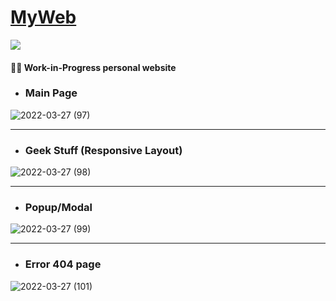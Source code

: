 # [MyWeb](https://vader.social)

![](https://img.shields.io/badge/license-GPL-green)

#### 👨‍🏭 Work-in-Progress personal website

- ### Main Page
![2022-03-27 (97)](https://user-images.githubusercontent.com/61494838/160291365-65440a96-b7bf-419d-a707-5335c3a25857.png)

---

- ### Geek Stuff  (Responsive Layout)
![2022-03-27 (98)](https://user-images.githubusercontent.com/61494838/160291383-37baada3-c581-4581-810b-3834ffa8dce9.png)

---

- ### Popup/Modal
![2022-03-27 (99)](https://user-images.githubusercontent.com/61494838/160291397-ae91b401-dc70-454a-a4bf-fdfbd21c86c6.png)

---

- ### Error 404 page
![2022-03-27 (101)](https://user-images.githubusercontent.com/61494838/160291410-639873fa-5292-4e7e-a709-9dd75d7cfe09.png)
